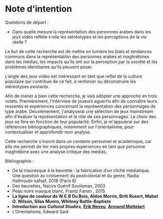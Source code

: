 # Note d’intention

Questions de départ : 

- Dans quelle mesure la représentation des personnes arabes dans les jeux vidéo reflète-t-elle les stéréotypes et les perceptions de la vie réelle ?

Le but de cette recherche est de mettre en lumière les biais et tendances communs dans la représentation des personnes arabes et maghrébines dans les médias, les impacts qu’ils ont sur la perception par la société et les problèmes identitaires qu’ils peuvent poser. 

L’angle des jeux vidéo est intéressant en tant que reflet de la culture populaire qui contribue de ce fait, à  renforcer ou déconstruire les stéréotypes existants. 

Afin de mener à bien cette recherche, je vais adopter une approche en trois volets. Premièrement, l’interview de joueurs aguerris afin de connaître leurs ressentis et expériences concernant la représentation des personnages de type arabe. Deuxièmement, j'analyserai une sélection de jeux mainstream afin d'évaluer la représentation et le rôle de ces personnages. Le choix des jeux se fera en fonction de leur popularité. Enfin, je m'appuierai sur des références bibliographiques, notamment sur l'orientalisme, pour contextualiser et approfondir mon analyse.

Cette recherche s'inscrit dans un contexte personnel et académique, car elle me permet de lier mes propres expériences en tant que personne maghrébine avec une analyse critique des médias. 

Bibliographie : 

- De la mauresque à la beurette : la fabrication d’un cliché médiatique. Une question au croisement du postcolonial et du genre, Nadia Hathroubi-safsaf, 2018 (Paris 8)
- Des beurettes, Nacira Guénif Souilamas, 2003
- Peau noire masque blanc, Frantz Fanon , 2015
- **La ligne de couleur de W.E.B Du Bois, Aldon Morris, Britt Rusert, Mabel O. Wilson, Silas Munro, Whitney Battle-Baptiste**
- **Introduction aux *Cultural Studies,* [Érik Neveu](https://www.cairn.info/publications-de-%C3%89rik-Neveu--441.htm)**, [**Armand Mattelart**](https://www.cairn.info/publications-de-Armand-Mattelart--50170.htm)
- L’Orientalisme, Edward Said
